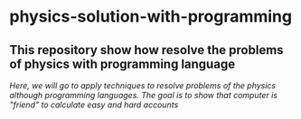 # physics-solution-with-programming
## This repository show how resolve the problems of physics with programming language

*Here, we will go to apply techniques to resolve problems of the physics although programming languages.*
*The goal is to show that computer is "friend" to calculate easy and hard accounts*

